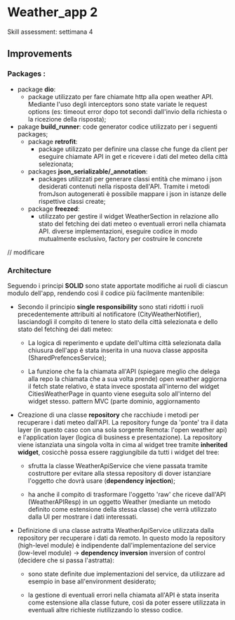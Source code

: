 
# Weather_app 2

Skill assessment: settimana 4

## Improvements

### Packages :
- package **dio**:
  - package utilizzato per fare chiamate http alla open weather API. Mediante l'uso degli interceptors sono state variate le request options (es: timeout error dopo tot secondi dall'invio della richiesta o la ricezione della risposta);
- pakage **build_runner**: code generator codice utilizzato per i seguenti packages;
  - package **retrofit**:
    - package utilizzato per definire una classe che funge da client per eseguire chiamate API in get e ricevere i dati del meteo della città selezionata;
  - packages **json_serializable/_annotation**:
    - packages utilizzati per generare classi entità che mimano i json desiderati contenuti nella risposta dell'API. Tramite i metodi fromJson autogenerati è possibile mappare i json in istanze delle rispettive classi create;
  - package **freezed**:
    - utilizzato per gestire il widget WeatherSection in relazione allo stato del fetching dei dati meteo o eventuali errori nella chiamata API. diverse implementazioni, eseguire codice in modo mutualmente esclusivo, factory per costruire le concrete

// modificare
### Architecture 
Seguendo i principi **SOLID** sono state apportate modifiche ai ruoli di ciascun modulo dell'app, rendendo così il codice più facilmente mantenibile:

- Secondo il principio **single responsibility** sono stati ridotti i ruoli precedentemente attribuiti al notificatore (CityWeatherNotifier), lasciandogli il compito di tenere lo stato della città selezionata e dello stato del fetching dei dati meteo:
  - La logica di reperimento e update dell'ultima città selezionata dalla chiusura dell'app è stata inserita in una nuova classe apposita (SharedPrefencesService);

  - La funzione che fa la chiamata all'API (spiegare meglio che delega alla repo la chiamata che a sua volta prende) open weather aggiorna il fetch state relativo, è stata invece spostata all'interno del widget CitiesWeatherPage in quanto viene eseguita solo all'interno del widget stesso. pattern MVC (parte dominio, aggiornamento 

- Creazione di una classe **repository** che racchiude i metodi per recuperare i dati meteo dall'API. La repository funge da 'ponte' tra il data layer (in questo caso con una sola sorgente Remota: l'open weather api) e l'application layer (logica di business e presentazione). La repository viene istanziata una singola volta in cima al widget tree tramite **inherited widget**, cosicchè possa essere raggiungibile da tutti i widget del tree:
  - sfrutta la classe WeatherApiService che viene passata tramite costruttore per evitare alla stessa repository di dover istanziare l'oggetto che dovrà usare (**dependency injection**);

  - ha anche il compito di trasformare l'oggetto 'raw' che riceve dall'API (WeatherAPIResp) in un oggetto Weather (mediante un metodo definito come estensione della stessa classe) che verrà utilizzato dalla UI per mostrare i dati interessati.

- Definizione di una classe astratta WeatherApiService utilizzata dalla repository per recuperare i dati da remoto. In questo modo la repository (high-level module) è indipendente dall'implementazione del service (low-level module) -> **dependency inversion** inversion of control (decidere che si passa l'astratta):
  - sono state definite due implementazioni del service, da utilizzare ad esempio in base all'environment desiderato;

  - la gestione di eventuali errori nella chiamata all'API è stata inserita come estensione alla classe future, così da poter essere utilizzata in eventuali altre richieste riutilizzando lo stesso codice.